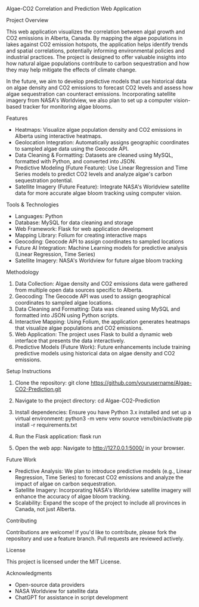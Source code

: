 Algae-CO2 Correlation and Prediction Web Application

Project Overview

This web application visualizes the correlation between algal growth and CO2 emissions in Alberta, Canada. By mapping the algae populations in lakes against CO2 emission hotspots, the application helps identify trends and spatial correlations, potentially informing environmental policies and industrial practices. The project is designed to offer valuable insights into how natural algae populations contribute to carbon sequestration and how they may help mitigate the effects of climate change.

In the future, we aim to develop predictive models that use historical data on algae density and CO2 emissions to forecast CO2 levels and assess how algae sequestration can counteract emissions. Incorporating satellite imagery from NASA's Worldview, we also plan to set up a computer vision-based tracker for monitoring algae blooms.

Features

- Heatmaps: Visualize algae population density and CO2 emissions in Alberta using interactive heatmaps.
- Geolocation Integration: Automatically assigns geographic coordinates to sampled algae data using the Geocode API.
- Data Cleaning & Formatting: Datasets are cleaned using MySQL, formatted with Python, and converted into JSON.
- Predictive Modeling (Future Feature): Use Linear Regression and Time Series models to predict CO2 levels and analyze algae's carbon sequestration potential.
- Satellite Imagery (Future Feature): Integrate NASA's Worldview satellite data for more accurate algae bloom tracking using computer vision.

Tools & Technologies

- Languages: Python
- Database: MySQL for data cleaning and storage
- Web Framework: Flask for web application development
- Mapping Library: Folium for creating interactive maps
- Geocoding: Geocode API to assign coordinates to sampled locations
- Future AI Integration: Machine Learning models for predictive analysis (Linear Regression, Time Series)
- Satellite Imagery: NASA's Worldview for future algae bloom tracking

Methodology

1. Data Collection: Algae density and CO2 emissions data were gathered from multiple open data sources specific to Alberta.
2. Geocoding: The Geocode API was used to assign geographical coordinates to sampled algae locations.
3. Data Cleaning and Formatting: Data was cleaned using MySQL and formatted into JSON using Python scripts.
4. Interactive Mapping: Using Folium, the application generates heatmaps that visualize algae populations and CO2 emissions.
5. Web Application: The project uses Flask to build a dynamic web interface that presents the data interactively.
6. Predictive Models (Future Work): Future enhancements include training predictive models using historical data on algae density and CO2 emissions.

Setup Instructions

1. Clone the repository:
   git clone https://github.com/yourusername/Algae-CO2-Prediction.git

2. Navigate to the project directory:
   cd Algae-CO2-Prediction

3. Install dependencies:
   Ensure you have Python 3.x installed and set up a virtual environment:
   python3 -m venv venv
   source venv/bin/activate
   pip install -r requirements.txt

4. Run the Flask application:
   flask run

5. Open the web app:
   Navigate to http://127.0.0.1:5000/ in your browser.

Future Work

- Predictive Analysis: We plan to introduce predictive models (e.g., Linear Regression, Time Series) to forecast CO2 emissions and analyze the impact of algae on carbon sequestration.
- Satellite Imagery: Incorporating NASA's Worldview satellite imagery will enhance the accuracy of algae bloom tracking.
- Scalability: Expand the scope of the project to include all provinces in Canada, not just Alberta.

Contributing

Contributions are welcome! If you'd like to contribute, please fork the repository and use a feature branch. Pull requests are reviewed actively.

License

This project is licensed under the MIT License.

Acknowledgments

- Open-source data providers
- NASA Worldview for satellite data
- ChatGPT for assistance in script development
